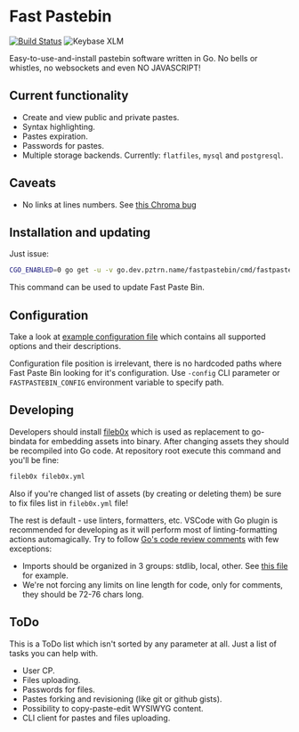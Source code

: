 # Fast Pastebin

[![Build Status](https://github-ci.pztrn.name/api/badges/pztrn/fastpastebin/status.svg)](https://github-ci.pztrn.name/pztrn/fastpastebin) ![Keybase XLM](https://img.shields.io/keybase/xlm/pztrn)

Easy-to-use-and-install pastebin software written in Go. No bells or whistles, no websockets and even NO JAVASCRIPT!

## Current functionality

* Create and view public and private pastes.
* Syntax highlighting.
* Pastes expiration.
* Passwords for pastes.
* Multiple storage backends. Currently: ``flatfiles``, ``mysql`` and ``postgresql``.

## Caveats

* No links at lines numbers. See [this Chroma bug](https://github.com/alecthomas/chroma/issues/132)

## Installation and updating

Just issue:

```bash
CGO_ENABLED=0 go get -u -v go.dev.pztrn.name/fastpastebin/cmd/fastpastebin
```

This command can be used to update Fast Paste Bin.

## Configuration

Take a look at [example configuration file](examples/fastpastebin.yaml.dist) which contains all supported options and their descriptions.

Configuration file position is irrelevant, there is no hardcoded paths where Fast Paste Bin looking for it's configuration. Use ``-config`` CLI parameter or ``FASTPASTEBIN_CONFIG`` environment variable to specify path.

## Developing

Developers should install [fileb0x](https://github.com/UnnoTed/fileb0x/) which is used as replacement to go-bindata for embedding assets into binary. After changing assets they should be recompiled into Go code. At repository root execute this command and you'll be fine:

```bash
fileb0x fileb0x.yml
```

Also if you're changed list of assets (by creating or deleting them) be sure to fix files list in ``fileb0x.yml`` file!

The rest is default - use linters, formatters, etc. VSCode with Go plugin is recommended for developing as it will perform most of linting-formatting
actions automagically. Try to follow [Go's code review comments](https://github.com/golang/go/wiki/CodeReviewComments) with few exceptions:

* Imports should be organized in 3 groups: stdlib, local, other. See [this file](https://sources.dev.pztrn.name/fastpastebin/fastpastebin/src/branch/master/domains/pastes/paste_get.go) for example.
* We're not forcing any limits on line length for code, only for comments, they should be 72-76 chars long.

## ToDo

This is a ToDo list which isn't sorted by any parameter at all. Just a list of tasks you can help with.

* User CP.
* Files uploading.
* Passwords for files.
* Pastes forking and revisioning (like git or github gists).
* Possibility to copy-paste-edit WYSIWYG content.
* CLI client for pastes and files uploading.
